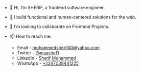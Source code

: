 
- 👋 Hi, I’m SHERIF, a frontend software engineer.
- 👀 I build functional and human-centered solutions for the web.
- 👯 I’m looking to collaborate on Frontend Projects.
- 📫 How to reach me:
  
  * Email - muhammedsherif40@yahoo.com
  * Twitter - [@muashef1](https://twitter.com/muashef1)
  * LinkedIn - [Sherif Muhammed](https://linkedin/in/muhammedsherif)
  * WhatsApp - [+2347038441225](https://wa.me/2347038441225)

